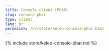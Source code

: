 ```yaml
---
title: Console client (PHAR)
slug: console-phar
type: client
lang: hr
permalink: /hr/store/keleo-console-phar.html
---
```


{% include store/keleo-console-phar.md %}
